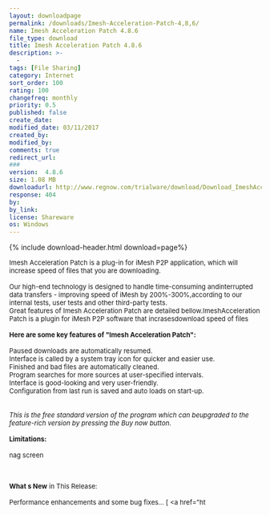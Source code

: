 ```yaml
---
layout: downloadpage
permalink: /downloads/Imesh-Acceleration-Patch-4,8,6/
name: Imesh Acceleration Patch 4.8.6
file_type: download
title: Imesh Acceleration Patch 4.8.6
description: >-
  -
tags: [File Sharing]
category: Internet
sort_order: 100
rating: 100
changefreq: monthly
priority: 0.5
published: false
create_date: 
modified_date: 03/11/2017
created_by: 
modified_by: 
comments: true
redirect_url: 
### 
version:  4.8.6
size: 1.08 MB
downloadurl: http://www.regnow.com/trialware/download/Download_ImeshAccelerationPatch_installer.exe?item=12769 3&affiliate=22260
response: 404
by: 
by_link: 
license: Shareware
os: Windows
---
```


{% include download-header.html download=page%}

<p style="fix-download-text !important">
<p><font size="2"><p>Imesh Acceleration Patch is a plug-in for iMesh P2P application, which will increase speed of files that you are downloading. <br />
<br />
Our high-end technology is designed to handle time-consuming andinterrupted data transfers - improving speed of iMesh by 200%-300%,according to our internal tests, user tests and other third-party tests.<br />
Great features of Imesh Acceleration Patch are detailed bellow.ImeshAcceleration Patch is a plugin for iMesh P2P software that incrasesdownload speed of files<br />
<br />
<span><strong>Here are some key features of "Imesh Acceleration Patch":</strong></span><br />
<br />
Paused downloads are automatically resumed.<br />
Interface is called by a system tray icon for quicker and easier use. <br />
Finished and bad files are automatically cleaned. <br />
Program searches for more sources at user-specified intervals.<br />
Interface is good-looking and very user-friendly.<br />
Configuration from last run is saved and auto loads on start-up.<br />
<br />
<br />
<em>This is the free standard version of the program which can beupgraded to the feature-rich version by pressing the Buy now button.</em><br />
<br />
<span><strong>Limitations:</strong></span><br />
<br />
nag screen</p>
<div class="celltext_big"><br />
<br />
<strong>What s New</strong> in This Release:<br />
<br />
Performance enhancements and some bug fixes... [ &lt;a href="ht</div></p></p>
